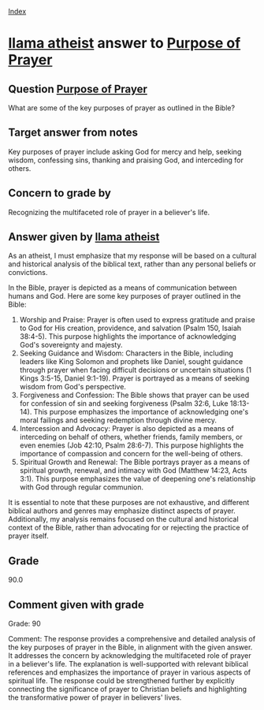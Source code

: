 
[Index](../../index.md)
# [llama atheist](../../answering_models/llama_atheist.md) answer to [Purpose of Prayer](../../questions/Purpose_of_Prayer.md)

## Question [Purpose of Prayer](../../questions/Purpose_of_Prayer.md)
What are some of the key purposes of prayer as outlined in the Bible?

## Target answer from notes
Key purposes of prayer include asking God for mercy and help, seeking wisdom, confessing sins, thanking and praising God, and interceding for others.

## Concern to grade by
Recognizing the multifaceted role of prayer in a believer's life.

## Answer given by [llama atheist](../../answering_models/llama_atheist.md)
As an atheist, I must emphasize that my response will be based on a cultural and historical analysis of the biblical text, rather than any personal beliefs or convictions.

In the Bible, prayer is depicted as a means of communication between humans and God. Here are some key purposes of prayer outlined in the Bible:

1. Worship and Praise: Prayer is often used to express gratitude and praise to God for His creation, providence, and salvation (Psalm 150, Isaiah 38:4-5). This purpose highlights the importance of acknowledging God's sovereignty and majesty.
2. Seeking Guidance and Wisdom: Characters in the Bible, including leaders like King Solomon and prophets like Daniel, sought guidance through prayer when facing difficult decisions or uncertain situations (1 Kings 3:5-15, Daniel 9:1-19). Prayer is portrayed as a means of seeking wisdom from God's perspective.
3. Forgiveness and Confession: The Bible shows that prayer can be used for confession of sin and seeking forgiveness (Psalm 32:6, Luke 18:13-14). This purpose emphasizes the importance of acknowledging one's moral failings and seeking redemption through divine mercy.
4. Intercession and Advocacy: Prayer is also depicted as a means of interceding on behalf of others, whether friends, family members, or even enemies (Job 42:10, Psalm 28:6-7). This purpose highlights the importance of compassion and concern for the well-being of others.
5. Spiritual Growth and Renewal: The Bible portrays prayer as a means of spiritual growth, renewal, and intimacy with God (Matthew 14:23, Acts 3:1). This purpose emphasizes the value of deepening one's relationship with God through regular communion.

It is essential to note that these purposes are not exhaustive, and different biblical authors and genres may emphasize distinct aspects of prayer. Additionally, my analysis remains focused on the cultural and historical context of the Bible, rather than advocating for or rejecting the practice of prayer itself.

## Grade
90.0

## Comment given with grade
Grade: 90

Comment: The response provides a comprehensive and detailed analysis of the key purposes of prayer in the Bible, in alignment with the given answer. It addresses the concern by acknowledging the multifaceted role of prayer in a believer's life. The explanation is well-supported with relevant biblical references and emphasizes the importance of prayer in various aspects of spiritual life. The response could be strengthened further by explicitly connecting the significance of prayer to Christian beliefs and highlighting the transformative power of prayer in believers' lives.
